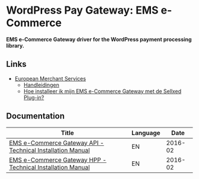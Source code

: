 # WordPress Pay Gateway: EMS e-Commerce

**EMS e-Commerce Gateway driver for the WordPress payment processing library.**

## Links

*	[European Merchant Services](https://emscard.nl)
	*	[Handleidingen](https://emscard.nl/support/categorie/handleidingen)
	*	[Hoe installeer ik mijn EMS e-Commerce Gateway met de Sellxed Plug-in?](https://emscard.nl/support/hoe-neem-ik-mijn-ems-e-commerce-gateway-met-sellxed-plug-gebruik)

## Documentation

| Title                                                                          | Language | Date    |
| ------------------------------------------------------------------------------ | -------- | ------- |
| [EMS e-Commerce Gateway API - Technical Installation Manual][doc-api-feb-2016] | EN       | 2016-02 |
| [EMS e-Commerce Gateway HPP - Technical Installation Manual][doc-hpp-feb-2016] | EN       | 2016-02 |

[doc-api-feb-2016]: https://www.pronamic.eu/wp-content/uploads/sites/2/2016/06/EMS-e-Commerce-Gateway-Manual-API-installation-2016-2-NL-EN.pdf
[doc-hpp-feb-2016]: https://www.pronamic.eu/wp-content/uploads/sites/2/2016/06/EMS-e-Commerce-Gateway-Manual-HPP-installation-2016-2-NL-EN.pdf
